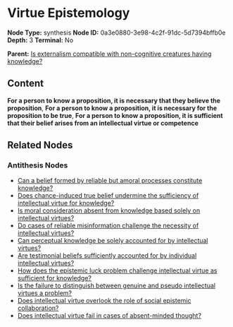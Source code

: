 # Virtue Epistemology

**Node Type:** synthesis
**Node ID:** 0a3e0880-3e98-4c2f-91dc-5d7394bffb0e
**Depth:** 3
**Terminal:** No

**Parent:** [Is externalism compatible with non-cognitive creatures having knowledge?](is-externalism-compatible-with-non-cognitive-creatures-having-knowledge-antithesis-a0c76640-d8c4-4663-99ad-ac58d02cac0f.md)

## Content

**For a person to know a proposition, it is necessary that they believe the proposition**, **For a person to know a proposition, it is necessary for the proposition to be true**, **For a person to know a proposition, it is sufficient that their belief arises from an intellectual virtue or competence**

## Related Nodes

### Antithesis Nodes

- [Can a belief formed by reliable but amoral processes constitute knowledge?](can-a-belief-formed-by-reliable-but-amoral-processes-constitute-knowledge-antithesis-14c960ae-068f-4501-90f4-e2ca43f2efc7.md)
- [Does chance-induced true belief undermine the sufficiency of intellectual virtue for knowledge?](does-chance-induced-true-belief-undermine-the-sufficiency-of-intellectual-virtue-for-knowledge-antithesis-635ba407-6c98-4ec8-83c1-5e40944a0654.md)
- [Is moral consideration absent from knowledge based solely on intellectual virtues?](is-moral-consideration-absent-from-knowledge-based-solely-on-intellectual-virtues-antithesis-1cf8ccac-e3a0-4509-8f4f-01ee16a299b1.md)
- [Do cases of reliable misinformation challenge the necessity of intellectual virtues?](do-cases-of-reliable-misinformation-challenge-the-necessity-of-intellectual-virtues-antithesis-5994cf5b-46bd-4ff8-869a-e97a77f47d4f.md)
- [Can perceptual knowledge be solely accounted for by intellectual virtues?](can-perceptual-knowledge-be-solely-accounted-for-by-intellectual-virtues-antithesis-44366ba2-0e90-416d-a6b3-fa83851ddf83.md)
- [Are testimonial beliefs sufficiently accounted for by individual intellectual virtues?](are-testimonial-beliefs-sufficiently-accounted-for-by-individual-intellectual-virtues-antithesis-7efb41c6-d9f7-42cf-9642-184dcc733879.md)
- [How does the epistemic luck problem challenge intellectual virtue as sufficient for knowledge?](how-does-the-epistemic-luck-problem-challenge-intellectual-virtue-as-sufficient-for-knowledge-antithesis-aa07a44c-bb82-4389-adbc-9e9c450a9558.md)
- [Is the failure to distinguish between genuine and pseudo intellectual virtues a problem?](is-the-failure-to-distinguish-between-genuine-and-pseudo-intellectual-virtues-a-problem-antithesis-2ef6202c-c5f8-4f84-817e-b4db12106572.md)
- [Does intellectual virtue overlook the role of social epistemic collaboration?](does-intellectual-virtue-overlook-the-role-of-social-epistemic-collaboration-antithesis-bca0217c-b786-4cf1-b92e-d47ce4db4829.md)
- [Does intellectual virtue fail in cases of absent-minded thought?](does-intellectual-virtue-fail-in-cases-of-absent-minded-thought-antithesis-e3c9a51e-4d59-45b0-9089-e675d611e67a.md)
